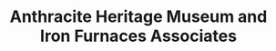 ---
layout: repo
title: "Anthracite Heritage Museum and Iron Furnaces Associates"
id: 14819
permalink: repos/14819/
---